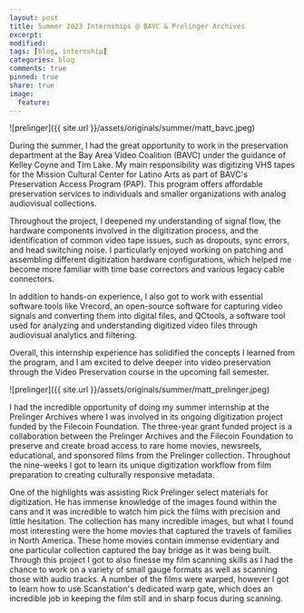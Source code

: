 ```yaml
---
layout: post
title: Summer 2023 Internships @ BAVC & Prelinger Archives
excerpt:
modified:
tags: [blog, internship]
categories: blog
comments: true
pinned: true
share: true
image:
  feature:
---
```


![prelinger]({{ site.url }}/assets/originals/summer/matt_bavc.jpeg)

During the summer, I had the great opportunity to work in the preservation department at the Bay Area Video Coalition (BAVC) under the guidance of Kelley Coyne and Tim Lake. My main responsibility was digitizing VHS tapes for the Mission Cultural Center for Latino Arts as part of BAVC's Preservation Access Program (PAP). This program offers affordable preservation services to individuals and smaller organizations with analog audiovisual collections.

Throughout the project, I deepened my understanding of signal flow, the hardware components involved in the digitization process, and the identification of common video tape issues, such as dropouts, sync errors, and head switching noise. I particularly enjoyed working on patching and assembling different digitization hardware configurations, which helped me become more familiar with time base correctors and various legacy cable connectors.

In addition to hands-on experience, I also got to work with essential software tools like Vrecord, an open-source software for capturing video signals and converting them into digital files, and QCtools, a software tool used for analyzing and understanding digitized video files through audiovisual analytics and filtering.

Overall, this internship experience has solidified the concepts I learned from the program, and I am excited to delve deeper into video preservation through the Video Preservation course in the upcoming fall semester.

![prelinger]({{ site.url }}/assets/originals/summer/matt_prelinger.jpeg)

I had the incredible opportunity of doing my summer internship at the Prelinger Archives where I was involved in its ongoing digitization project funded by the Filecoin Foundation. The three-year grant funded project is a collaboration between the Prelinger Archives and the Filecoin Foundation to preserve and create broad access to rare home movies, newsreels, educational, and sponsored films from the Prelinger collection. Throughout the nine-weeks I got to learn its unique digitization workflow from film preparation to creating culturally responsive metadata.

One of the highlights was assisting Rick Prelinger select materials for digitization. He has immense knowledge of the images found within the cans and it was incredible to watch him pick the films with precision and little hesitation. The collection has many incredible images, but what I found most interesting were the home movies that captured the travels of families in North America. These home movies contain immense evidentiary and one particular collection captured the bay bridge as it was being built. Through this project I got to also finesse my film scanning skills as I had the chance to work on a variety of small gauge formats as well as scanning those with audio tracks. A number of the films were warped, however I got to learn how to use Scanstation's dedicated warp gate, which does an incredible job in keeping the film still and in sharp focus during scanning.
